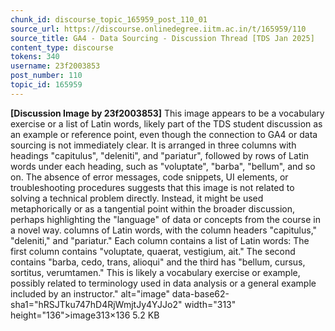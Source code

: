 ```yaml
---
chunk_id: discourse_topic_165959_post_110_01
source_url: https://discourse.onlinedegree.iitm.ac.in/t/165959/110
source_title: GA4 - Data Sourcing - Discussion Thread [TDS Jan 2025]
content_type: discourse
tokens: 340
username: 23f2003853
post_number: 110
topic_id: 165959
---
```


**[Discussion Image by 23f2003853]** This image appears to be a vocabulary exercise or a list of Latin words, likely part of the TDS student discussion as an example or reference point, even though the connection to GA4 or data sourcing is not immediately clear. It is arranged in three columns with headings "capitulus", "deleniti", and "pariatur", followed by rows of Latin words under each heading, such as "voluptate", "barba", "bellum", and so on. The absence of error messages, code snippets, UI elements, or troubleshooting procedures suggests that this image is not related to solving a technical problem directly. Instead, it might be used metaphorically or as a tangential point within the broader discussion, perhaps highlighting the "language" of data or concepts from the course in a novel way. columns of Latin words, with the column headers "capitulus," "deleniti," and "pariatur." Each column contains a list of Latin words: The first column contains "voluptate, quaerat, vestigium, ait." The second contains "barba, cedo, trans, alioqui" and the third has "bellum, cursus, sortitus, verumtamen." This is likely a vocabulary exercise or example, possibly related to terminology used in data analysis or a general example included by an instructor." alt="image" data-base62-sha1="hRSJTku747hD4RjWmjtJy4YJJo2" width="313" height="136">image313×136 5.2 KB
